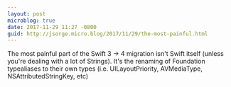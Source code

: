 ```yaml
---
layout: post
microblog: true
date: 2017-11-29 11:27 -0800
guid: http://jsorge.micro.blog/2017/11/29/the-most-painful.html
---
```

The most painful part of the Swift 3 -> 4 migration isn't Swift itself (unless you're dealing with a lot of Strings). It's the renaming of Foundation typealiases to their own types (i.e. UILayoutPriority, AVMediaType, NSAttributedStringKey, etc)
